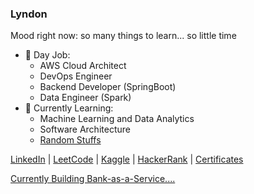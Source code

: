 ### Lyndon
Mood right now: so many things to learn... so little time

- 🔭 Day Job: 
  - AWS Cloud Architect
  - DevOps Engineer
  - Backend Developer (SpringBoot)
  - Data Engineer (Spark)
- 🌱 Currently Learning: 
  - Machine Learning and Data Analytics
  - Software Architecture
  - [Random Stuffs](https://github.com/the-codefactory-dev/the-daily-learning-project/projects/1?add_cards_query=is%3Aopen)

[LinkedIn](https://www.linkedin.com/in/lyndonbibera/) | [LeetCode](https://leetcode.com/the-codefactory-dev/) | [Kaggle](https://www.kaggle.com/lbibera) | [HackerRank](https://www.hackerrank.com/lyndonbibera) | [Certificates](https://www.credly.com/badges/a3fa24a8-9df3-4e22-a75d-6df337ee0710?source=linked_in_profile)


[Currently Building Bank-as-a-Service....](https://github.com/bank-as-a-service)
